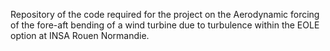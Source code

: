 Repository of the code required for the project on the Aerodynamic forcing of the fore-aft bending of a wind turbine due to turbulence within the EOLE option at INSA Rouen Normandie.
